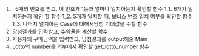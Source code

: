 1. . 6개의 번호를 받고, 이 번호가 1등과 얼마나 일치하는지 확인할 함수
1_1. 6개가 일치하는지 확인 할 함수
1_2. 5개가 일치할 때, 보너스 번호 일치 여부를 확인할 함수
1_3. 나머지 일치하는 Case에 대해서당첨 기대값을 수할 함수
2. 당첨결과를 입력받고, 수익율을 계산할 함수
3. 사용자의 구매금액을 입력받고, 당첨결과를 output해줄 Main
4. Lotto의 number를 외부에서 확인할 get_lotto_number 함수
